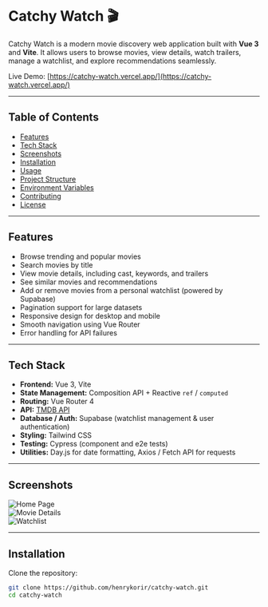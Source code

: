 # Catchy Watch 🎬

Catchy Watch is a modern movie discovery web application built with **Vue 3** and **Vite**. It allows users to browse movies, view details, watch trailers, manage a watchlist, and explore recommendations seamlessly.

Live Demo:  [https://catchy-watch.vercel.app/](https://catchy-watch.vercel.app/)

---

## Table of Contents

- [Features](#features)  
- [Tech Stack](#tech-stack)  
- [Screenshots](#screenshots)  
- [Installation](#installation)  
- [Usage](#usage)  
- [Project Structure](#project-structure)  
- [Environment Variables](#environment-variables)  
- [Contributing](#contributing)  
- [License](#license)  

---

## Features

- Browse trending and popular movies  
- Search movies by title  
- View movie details, including cast, keywords, and trailers  
- See similar movies and recommendations  
- Add or remove movies from a personal watchlist (powered by Supabase)  
- Pagination support for large datasets  
- Responsive design for desktop and mobile  
- Smooth navigation using Vue Router  
- Error handling for API failures  

---

## Tech Stack

- **Frontend:** Vue 3, Vite  
- **State Management:** Composition API + Reactive `ref` / `computed`  
- **Routing:** Vue Router 4  
- **API:** [TMDB API](https://www.themoviedb.org/)  
- **Database / Auth:** Supabase (watchlist management & user authentication)  
- **Styling:** Tailwind CSS  
- **Testing:** Cypress (component and e2e tests)  
- **Utilities:** Day.js for date formatting, Axios / Fetch API for requests  

---

## Screenshots

![Home Page](screenshots/home.png)  
![Movie Details](screenshots/movie-details.png)  
![Watchlist](screenshots/watchlist.png)  

---

## Installation

Clone the repository:

```bash
git clone https://github.com/henrykorir/catchy-watch.git
cd catchy-watch
